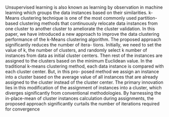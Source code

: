 Unsupervised learning is also known as
learning by observation in machine learning which
groups the data instances based on their similarities.
k-Means clustering technique is one of the most
commonly used partition-based clustering methods
that continuously relocate data instances from one
cluster to another cluster to ameliorate the cluster
validation. In this paper, we have introduced a new
approach to improve the data clustering performance
of the k-Means clustering algorithm. The proposed
approach significantly reduces the number of itera-
tions. Initially, we need to set the value of k, the
number of clusters, and randomly select k number
of instances from data as initial cluster centers. Then
rest of the instances are assigned to the clusters based
on the minimum Euclidean value. In the traditional
k-means clustering method, each data instance is
compared with each cluster center. But, in this pro-
posed method we assign an instance into a cluster
based on the average value of all instances that
are already assigned to the cluster instead of the
cluster center. The primary innovation lies in this
modification of the assignment of instances into a
cluster, which diverges significantly from conventional
methodologies. By harnessing the in-place-mean of
cluster instances calculation during assignments, the
proposed approach significantly curtails the number
of iterations required for convergence
